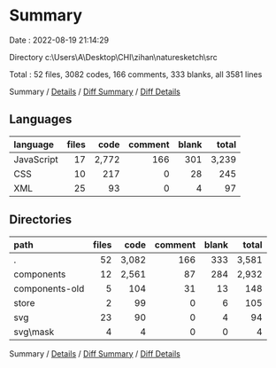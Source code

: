 # Summary

Date : 2022-08-19 21:14:29

Directory c:\\Users\\A\\Desktop\\CHI\\zihan\\naturesketch\\src

Total : 52 files,  3082 codes, 166 comments, 333 blanks, all 3581 lines

Summary / [Details](details.md) / [Diff Summary](diff.md) / [Diff Details](diff-details.md)

## Languages
| language | files | code | comment | blank | total |
| :--- | ---: | ---: | ---: | ---: | ---: |
| JavaScript | 17 | 2,772 | 166 | 301 | 3,239 |
| CSS | 10 | 217 | 0 | 28 | 245 |
| XML | 25 | 93 | 0 | 4 | 97 |

## Directories
| path | files | code | comment | blank | total |
| :--- | ---: | ---: | ---: | ---: | ---: |
| . | 52 | 3,082 | 166 | 333 | 3,581 |
| components | 12 | 2,561 | 87 | 284 | 2,932 |
| components-old | 5 | 104 | 31 | 13 | 148 |
| store | 2 | 99 | 0 | 6 | 105 |
| svg | 23 | 90 | 0 | 4 | 94 |
| svg\\mask | 4 | 4 | 0 | 0 | 4 |

Summary / [Details](details.md) / [Diff Summary](diff.md) / [Diff Details](diff-details.md)